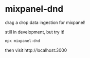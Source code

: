 # mixpanel-dnd
drag a drop data ingestion for mixpanel!

still in development, but try it!
```bash
npx mixpanel-dnd
```

then visit http://localhost:3000